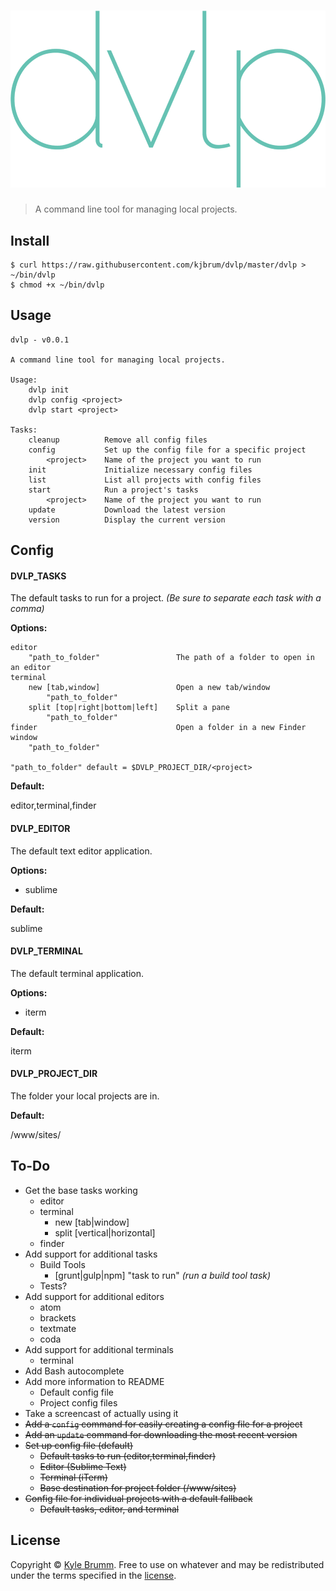 # ![dvlp](media/logo.png)

> A command line tool for managing local projects.


## Install

```
$ curl https://raw.githubusercontent.com/kjbrum/dvlp/master/dvlp > ~/bin/dvlp
$ chmod +x ~/bin/dvlp
```


## Usage

```
dvlp - v0.0.1

A command line tool for managing local projects.

Usage:
    dvlp init
    dvlp config <project>
    dvlp start <project>

Tasks:
    cleanup          Remove all config files
    config           Set up the config file for a specific project
        <project>    Name of the project you want to run
    init             Initialize necessary config files
    list             List all projects with config files
    start            Run a project's tasks
        <project>    Name of the project you want to run
    update           Download the latest version
    version          Display the current version
```


## Config

#### DVLP_TASKS

The default tasks to run for a project. _(Be sure to separate each task with a comma)_

__Options:__

```
editor
    "path_to_folder"                 The path of a folder to open in an editor
terminal
    new [tab,window]                 Open a new tab/window
        "path_to_folder"
    split [top|right|bottom|left]    Split a pane
        "path_to_folder"
finder                               Open a folder in a new Finder window
    "path_to_folder"

"path_to_folder" default = $DVLP_PROJECT_DIR/<project>
```

__Default:__

editor,terminal,finder

#### DVLP_EDITOR

The default text editor application.

__Options:__

- sublime

__Default:__

sublime


#### DVLP_TERMINAL

The default terminal application.

__Options:__

- iterm

__Default:__

iterm

#### DVLP_PROJECT_DIR

The folder your local projects are in.

__Default:__

/www/sites/


## To-Do
- Get the base tasks working
    - editor
    - terminal
        - new [tab|window]
        - split [vertical|horizontal]
    - finder
- Add support for additional tasks
    - Build Tools
        - [grunt|gulp|npm] "task to run" _(run a build tool task)_
    - Tests?
- Add support for additional editors
    - atom
    - brackets
    - textmate
    - coda
- Add support for additional terminals
    - terminal
- Add Bash autocomplete
- Add more information to README
    - Default config file
    - Project config files
- Take a screencast of actually using it
- ~~Add a `config` command for easily creating a config file for a project~~
- ~~Add an `update` command for downloading the most recent version~~
- ~~Set up config file (default)~~
    - ~~Default tasks to run (editor,terminal,finder)~~
    - ~~Editor (Sublime Text)~~
    - ~~Terminal (iTerm)~~
    - ~~Base destination for project folder (/www/sites)~~
- ~~Config file for individual projects with a default fallback~~
    - ~~Default tasks, editor, and terminal~~


## License

Copyright © [Kyle Brumm](http://kylebrumm.com). Free to use on whatever and may be redistributed under the terms specified in the [license](LICENSE.md).
